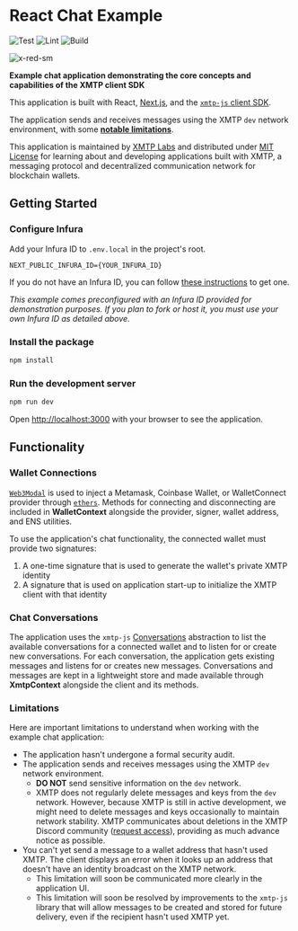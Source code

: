 # React Chat Example

![Test](https://github.com/xmtp/example-chat-react/actions/workflows/test.yml/badge.svg)
![Lint](https://github.com/xmtp/example-chat-react/actions/workflows/lint.yml/badge.svg)
![Build](https://github.com/xmtp/example-chat-react/actions/workflows/build.yml/badge.svg)

![x-red-sm](https://user-images.githubusercontent.com/510695/163488403-1fb37e86-c673-4b48-954e-8460ae4d4b05.png)

**Example chat application demonstrating the core concepts and capabilities of the XMTP client SDK**

This application is built with React, [Next.js](https://nextjs.org/), and the [`xmtp-js` client SDK](https://github.com/xmtp/xmtp-js).

The application sends and receives messages using the XMTP `dev` network environment, with some **[notable limitations](#limitations)**.

This application is maintained by [XMTP Labs](https://xmtp.com) and distributed under [MIT License](./LICENSE) for learning about and developing applications built with XMTP, a messaging protocol and decentralized communication network for blockchain wallets.

## Getting Started

### Configure Infura

Add your Infura ID to `.env.local` in the project's root.

```
NEXT_PUBLIC_INFURA_ID={YOUR_INFURA_ID}
```

If you do not have an Infura ID, you can follow [these instructions](https://blog.infura.io/getting-started-with-infura-28e41844cc89/) to get one.

_This example comes preconfigured with an Infura ID provided for demonstration purposes. If you plan to fork or host it, you must use your own Infura ID as detailed above._

### Install the package

```bash
npm install
```

### Run the development server

```bash
npm run dev
```

Open [http://localhost:3000](http://localhost:3000) with your browser to see the application.

## Functionality

### Wallet Connections

[`Web3Modal`](https://github.com/Web3Modal/web3modal) is used to inject a Metamask, Coinbase Wallet, or WalletConnect provider through [`ethers`](https://docs.ethers.io/v5/). Methods for connecting and disconnecting are included in **WalletContext** alongside the provider, signer, wallet address, and ENS utilities.

To use the application's chat functionality, the connected wallet must provide two signatures:

1. A one-time signature that is used to generate the wallet's private XMTP identity
2. A signature that is used on application start-up to initialize the XMTP client with that identity

### Chat Conversations

The application uses the `xmtp-js` [Conversations](https://github.com/xmtp/xmtp-js#conversations) abstraction to list the available conversations for a connected wallet and to listen for or create new conversations. For each conversation, the application gets existing messages and listens for or creates new messages. Conversations and messages are kept in a lightweight store and made available through **XmtpContext** alongside the client and its methods.

### Limitations

Here are important limitations to understand when working with the example chat application:

- The application hasn't undergone a formal security audit.
- The application sends and receives messages using the XMTP `dev` network environment.
     - **DO NOT** send sensitive information on the `dev` network.
     - XMTP does not regularly delete messages and keys from the `dev` network. However, because XMTP is still in active development, we might need to delete messages and keys occasionally to maintain network stability. XMTP communicates about deletions in the XMTP Discord community ([request access](https://xmtp.typeform.com/to/yojTJarb?utm_source=docs_home)), providing as much advance notice as possible.
- You can't yet send a message to a wallet address that hasn't used XMTP. The client displays an error when it looks up an address that doesn't have an identity broadcast on the XMTP network.
   - This limitation will soon be communicated more clearly in the application UI.
   - This limitation will soon be resolved by improvements to the `xmtp-js` library that will allow messages to be created and stored for future delivery, even if the recipient hasn't used XMTP yet.
